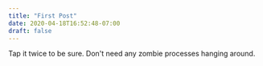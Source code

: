 ```yaml
---
title: "First Post"
date: 2020-04-18T16:52:48-07:00
draft: false
---
```


Tap it twice to be sure. Don't need any zombie processes hanging around.
